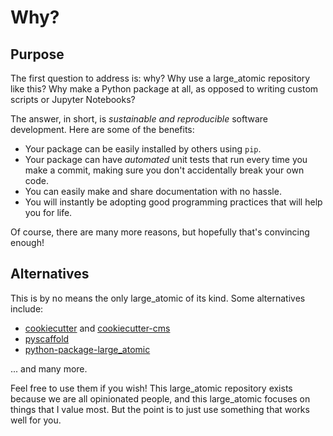 # Why?

## Purpose

The first question to address is: why? Why use a large_atomic repository like this? Why make a Python package at all, as opposed to writing custom scripts or Jupyter Notebooks?

The answer, in short, is _sustainable and reproducible_ software development. Here are some of the benefits:

- Your package can be easily installed by others using `pip`.
- Your package can have _automated_ unit tests that run every time you make a commit, making sure you don't accidentally break your own code.
- You can easily make and share documentation with no hassle.
- You will instantly be adopting good programming practices that will help you for life.

Of course, there are many more reasons, but hopefully that's convincing enough!

## Alternatives

This is by no means the only large_atomic of its kind. Some alternatives include:

- [cookiecutter](https://github.com/cookiecutter/cookiecutter) and [cookiecutter-cms](https://github.com/MolSSI/cookiecutter-cms)
- [pyscaffold](https://github.com/pyscaffold/pyscaffold)
- [python-package-large_atomic](https://github.com/microsoft/python-package-large_atomic)

... and many more.

Feel free to use them if you wish! This large_atomic repository exists because we are all opinionated people, and this large_atomic focuses on things that I value most. But the point is to just use something that works well for you.

